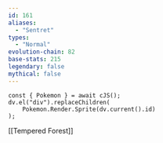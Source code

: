 ```yaml
---
id: 161
aliases:
  - "Sentret"
types:
  - "Normal"
evolution-chain: 82
base-stats: 215
legendary: false
mythical: false
---
```

```dataviewjs
const { Pokemon } = await cJS();
dv.el("div").replaceChildren(
	Pokemon.Render.Sprite(dv.current().id)
);
```

[[Tempered Forest]]
